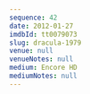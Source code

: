 ```yaml
---
sequence: 42
date: 2012-01-27
imdbId: tt0079073
slug: dracula-1979
venue: null
venueNotes: null
medium: Encore HD
mediumNotes: null
---
```


